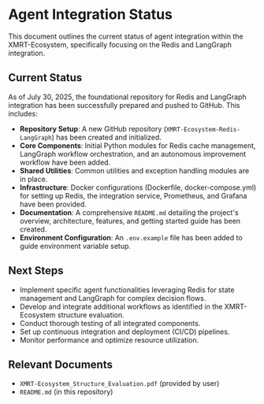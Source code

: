 # Agent Integration Status

This document outlines the current status of agent integration within the XMRT-Ecosystem, specifically focusing on the Redis and LangGraph integration.

## Current Status

As of July 30, 2025, the foundational repository for Redis and LangGraph integration has been successfully prepared and pushed to GitHub. This includes:

- **Repository Setup**: A new GitHub repository (`XMRT-Ecosystem-Redis-LangGraph`) has been created and initialized.
- **Core Components**: Initial Python modules for Redis cache management, LangGraph workflow orchestration, and an autonomous improvement workflow have been added.
- **Shared Utilities**: Common utilities and exception handling modules are in place.
- **Infrastructure**: Docker configurations (Dockerfile, docker-compose.yml) for setting up Redis, the integration service, Prometheus, and Grafana have been provided.
- **Documentation**: A comprehensive `README.md` detailing the project's overview, architecture, features, and getting started guide has been created.
- **Environment Configuration**: An `.env.example` file has been added to guide environment variable setup.

## Next Steps

- Implement specific agent functionalities leveraging Redis for state management and LangGraph for complex decision flows.
- Develop and integrate additional workflows as identified in the XMRT-Ecosystem structure evaluation.
- Conduct thorough testing of all integrated components.
- Set up continuous integration and deployment (CI/CD) pipelines.
- Monitor performance and optimize resource utilization.

## Relevant Documents

- `XMRT-Ecosystem_Structure_Evaluation.pdf` (provided by user)
- `README.md` (in this repository)


